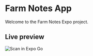 # Farm Notes App

Welcome to the Farm Notes Expo project.

## Live preview

![Scan in Expo Go](https://qr.expo.dev/eas-update?projectId=6811dcaf-2195-4a0e-ba6b-b561e60da885&channel=main)
